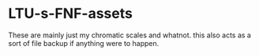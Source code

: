 # LTU-s-FNF-assets
These are mainly just my chromatic scales and whatnot. this also acts as a sort of file backup if anything were to happen.
